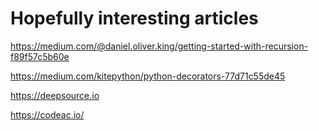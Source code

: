 # Hopefully interesting articles

https://medium.com/@daniel.oliver.king/getting-started-with-recursion-f89f57c5b60e

https://medium.com/kitepython/python-decorators-77d71c55de45

https://deepsource.io

https://codeac.io/
